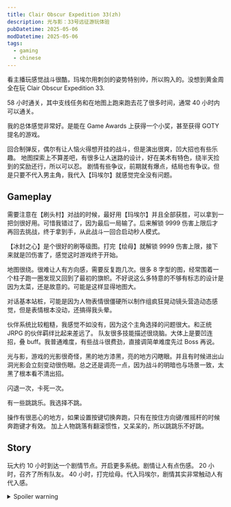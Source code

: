 ```yaml
---
title: Clair Obscur Expedition 33(zh)
description: 光与影：33号远征游玩体验
pubDatetime: 2025-05-06
modDatetime: 2025-05-06
tags:
  - gaming
  - chinese
---
```


看主播玩感觉战斗很酷，玛埃尔用刺剑的姿势特别帅，所以购入的。没想到黄金周全在玩 Clair Obscur Expedition 33.

58 小时通关，其中支线任务和在地图上跑来跑去花了很多时间，通常 40 小时内可以通关。

我的总体感觉非常好。是能在 Game Awards 上获得一个小奖，甚至获得 GOTY 提名的游戏。

回合制弹反，偶尔有让人恼火得想开挂的战斗，但是演出很爽，凹大招也有些乐趣。
地图探索上不算差吧，有很多让人迷路的设计，好在美术有特色，绕半天捡到的奖励还行，所以可以忍。
剧情有些争议，前期就有爆点，结局也有争议。但是只要不代入男主角，我代入【玛埃尔】就感觉完全没有问题。

## Gameplay

需要注意在【刷头村】对战的时候，最好用【玛埃尔】并且全部获胜，可以拿到一把剑很好用。可惜我错过了，因为最后一局输了。后来解锁 9999 伤害上限后才再回去挑战，终于拿到手，从此战斗一回合启动秒人模式。

【冰封之心】是个很好的刷等级图。打完【绘母】就解锁 9999 伤害上限，接下来就是凹伤害了，感觉这时游戏终于开始。

地图很绕。很难让人有方向感，需要反复跑几次。很多 8 字型的图，经常围着一个柱子跑一圈发现又回到了最初的旗帜。不好说这么多特意的不够有标志的设计是因为太菜，还是故意的。可能是这样显得地图大。

对话基本站桩，可能是因为人物表情很僵硬所以制作组疯狂晃动镜头营造动态感觉，但是表情根本没动，还搞得我头晕。

伙伴系统比较粗糙，我感觉不如没有，因为这个主角选择的问题很大。和正统 JRPG 的伙伴羁绊比起来差远了。
队友很多技能描述很烧脑。大体上是要凹连招，叠 buff。我普通难度，有些战斗很费劲，直接调简单难度先过 Boss 再说。

光与影，游戏的光影很奇怪，黑的地方漆黑，亮的地方闪瞎眼。并且有时候进出山洞光影会立刻变动很伤眼。总之还是调亮一点，因为战斗的明暗也与场景一致，太黑了根本看不清出招。

闪退一次，卡死一次。

有一些跳跳乐。我选择不跳。

操作有很恶心的地方，如果设置按键切换奔跑，只有在按住方向键/推摇杆的时候奔跑键才有效。
加上人物跳落有翻滚惯性，又呆呆的，所以跳跳乐不好跳。

## Story

玩大约 10 小时到达一个剧情节点。开启更多系统。剧情让人有点伤感。
20 小时，召齐了所有队友。
40 小时，打完绘母。代入玛埃尔，剧情其实非常触动人有代入感。

<details>
  <summary>Spoiler warning</summary>
看到绘母的剧情，越发觉得主角一直都是玛埃尔。维索尔突然加进来真的没必要，古斯塔夫都可以不当主角，从头开始就玛埃尔多好。

维尔索说的大实话
![维尔索说“你们家里悲痛，我们整个世界遭殃“](../../assets/images/Expedition%2033-1.jpg)

最终目标 -- 捍卫我们的世界
![33号远征队终极目标，捍卫我们的世界](../../assets/images/Expedition%2033-2.jpg)

打完结局感觉对于剧情的铺垫还是挺多的，该解释的也都解释了。对我而言这是一个关于体验重要还是结果重要的问题。或者说即使没有结果，我的真实的体验和感受是否重要。
我自然是选择捍卫我的感受，我不觉得这段虚拟的经历是无意义的。不过结局我还是选择了 Move on, 因为已经呆了够久累了。

姐姐的剧情虽然不多，但是我觉得姐姐好玩。居然这么多经怪都是姐姐设计的，太变态了。
</details>

